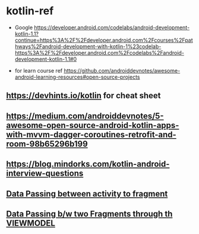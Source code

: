 # kotlin-ref
* Google https://developer.android.com/codelabs/android-development-kotlin-1.1?continue=https%3A%2F%2Fdeveloper.android.com%2Fcourses%2Fpathways%2Fandroid-development-with-kotlin-1%23codelab-https%3A%2F%2Fdeveloper.android.com%2Fcodelabs%2Fandroid-development-kotlin-1.1#0

* for learn course ref https://github.com/androiddevnotes/awesome-android-learning-resources#open-source-projects
## https://devhints.io/kotlin for cheat sheet
## https://medium.com/androiddevnotes/5-awesome-open-source-android-kotlin-apps-with-mvvm-dagger-coroutines-retrofit-and-room-98b65296b199
## https://blog.mindorks.com/kotlin-android-interview-questions
## [Data Passing between activity to fragment ](https://johncodeos.com/how-to-pass-data-between-fragments-in-android-using-kotlin)
## [Data Passing b/w two Fragments through th VIEWMODEL](https://heartbeat.fritz.ai/passing-data-between-fragments-on-android-using-viewmodel-d47fa6773f9c)
